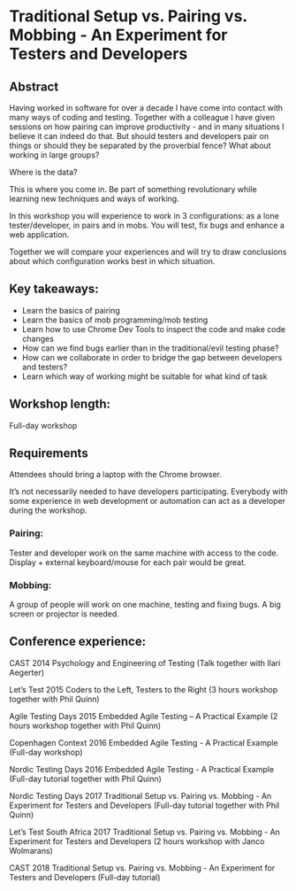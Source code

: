 # Traditional Setup vs. Pairing vs. Mobbing - An Experiment for Testers and Developers

## Abstract

Having worked in software for over a decade I have come into contact with many ways of coding and testing. Together with a colleague I have given sessions on how pairing can improve productivity - and in many situations I believe it can indeed do that. But should testers and developers pair on things or should they be separated by the proverbial fence? What about working in large groups?

Where is the data?

This is where you come in. Be part of something revolutionary while learning new techniques and ways of working. 

In this workshop you will experience to work in 3 configurations: as a lone tester/developer, in pairs and in mobs. You will test, fix bugs and enhance a web application. 

Together we will compare your experiences and will try to draw conclusions about which configuration works best in which situation.

## Key takeaways:

- Learn the basics of pairing
- Learn the basics of mob programming/mob testing
- Learn how to use Chrome Dev Tools to inspect the code and make code changes
- How can we find bugs earlier than in the traditional/evil testing phase?
- How can we collaborate in order to bridge the gap between developers and testers?
- Learn which way of working might be suitable for what kind of task


## Workshop length:

Full-day workshop

## Requirements

Attendees should bring a laptop with the Chrome browser.

It’s not necessarily needed to have developers participating. Everybody with some experience in web development or automation can act as a developer during the workshop.

### Pairing:
Tester and developer work on the same machine with access to the code.
Display + external keyboard/mouse for each pair would be great.

### Mobbing:
A group of people will work on one machine, testing and fixing bugs.
A big screen or projector is needed.

## Conference experience:

CAST 2014
Psychology and Engineering of Testing (Talk together with Ilari Aegerter)

Let’s Test 2015 
Coders to the Left, Testers to the Right (3 hours workshop together with Phil Quinn)

Agile Testing Days 2015
Embedded Agile Testing – A Practical Example (2 hours workshop together with Phil Quinn)

Copenhagen Context 2016
Embedded Agile Testing - A Practical Example (Full-day workshop)

Nordic Testing Days 2016
Embedded Agile Testing - A Practical Example (Full-day tutorial together with Phil Quinn)

Nordic Testing Days 2017
Traditional Setup vs. Pairing vs. Mobbing - An Experiment for Testers and Developers (Full-day tutorial together with Phil Quinn)

Let’s Test South Africa 2017
Traditional Setup vs. Pairing vs. Mobbing - An Experiment for Testers and Developers
(2 hours workshop with Janco Wolmarans)

CAST 2018
Traditional Setup vs. Pairing vs. Mobbing - An Experiment for Testers and Developers (Full-day tutorial)
